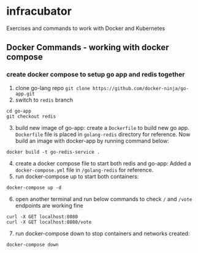# infracubator
Exercises and commands to work with Docker and Kubernetes

## Docker Commands - working with docker compose

### create docker compose to setup go app and redis together
1. clone go-lang repo `git clone https://github.com/docker-ninja/go-app.git`
2. switch to `redis` branch 
```
cd go-app
git checkout redis
```
3. build new image of go-app: 
create a `Dockerfile` to build new go app. 
`Dockerfile` file is placed in `golang-redis` directory for reference. 
Now build an image with docker-app by running command  below:
```
docker build -t go-redis-service .
```
4. create a docker compose file to start both redis and go-app: 
Added a `docker-compose.yml` file in `/golang-redis` for reference. 
5. run docker-compose up to start both containers:
```
docker-compose up -d
```
6. open another terminal and run below commands to check `/` and `/vote` endpoints are working fine
```
curl -X GET localhost:8080
curl -X GET localhost:8080/vote
```
7. run docker-compose down to stop containers and networks created:
```
docker-compose down
```





